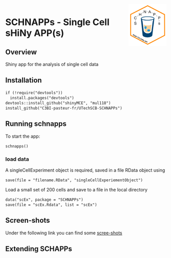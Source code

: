 <img src="inst/www/images/schnappsLogo.png" align="right" alt="" width="120" />

# SCHNAPPs - Single Cell sHiNy APP(s)

## Overview

Shiny app for the analysis of single cell data

## Installation

```
if (!require("devtools"))
  install.packages("devtools")
devtools::install_github("shinyMCE", "mul118")
install_github("C3BI-pasteur-fr/UTechSCB-SCHNAPPs")
```

## Running schnapps

To start the app:

```
schnapps()
```

### load data

A singleCellExperiment object is required, saved in a file RData object using 

```
save(file = "filename.RData", "singleCellExperiementObject")
```

Load a small set of 200 cells and save to a file in the local directory
```
data("scEx", package = "SCHNAPPs")
save(file = "scEx.Rdata", list = "scEx")
```

## Screen-shots

Under the following link you can find some [scree-shots](inst/www/screen_shots.md)



## Extending SCHAPPs